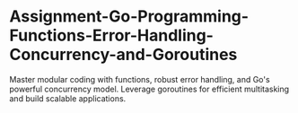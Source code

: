 # Assignment-Go-Programming-Functions-Error-Handling-Concurrency-and-Goroutines
Master modular coding with functions, robust error handling, and Go's powerful concurrency model. Leverage goroutines for efficient multitasking and build scalable applications.
